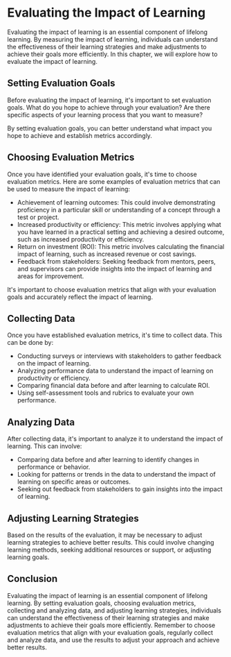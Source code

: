 Evaluating the Impact of Learning
=========================================================================

Evaluating the impact of learning is an essential component of lifelong learning. By measuring the impact of learning, individuals can understand the effectiveness of their learning strategies and make adjustments to achieve their goals more efficiently. In this chapter, we will explore how to evaluate the impact of learning.

Setting Evaluation Goals
------------------------

Before evaluating the impact of learning, it's important to set evaluation goals. What do you hope to achieve through your evaluation? Are there specific aspects of your learning process that you want to measure?

By setting evaluation goals, you can better understand what impact you hope to achieve and establish metrics accordingly.

Choosing Evaluation Metrics
---------------------------

Once you have identified your evaluation goals, it's time to choose evaluation metrics. Here are some examples of evaluation metrics that can be used to measure the impact of learning:

* Achievement of learning outcomes: This could involve demonstrating proficiency in a particular skill or understanding of a concept through a test or project.
* Increased productivity or efficiency: This metric involves applying what you have learned in a practical setting and achieving a desired outcome, such as increased productivity or efficiency.
* Return on investment (ROI): This metric involves calculating the financial impact of learning, such as increased revenue or cost savings.
* Feedback from stakeholders: Seeking feedback from mentors, peers, and supervisors can provide insights into the impact of learning and areas for improvement.

It's important to choose evaluation metrics that align with your evaluation goals and accurately reflect the impact of learning.

Collecting Data
---------------

Once you have established evaluation metrics, it's time to collect data. This can be done by:

* Conducting surveys or interviews with stakeholders to gather feedback on the impact of learning.
* Analyzing performance data to understand the impact of learning on productivity or efficiency.
* Comparing financial data before and after learning to calculate ROI.
* Using self-assessment tools and rubrics to evaluate your own performance.

Analyzing Data
--------------

After collecting data, it's important to analyze it to understand the impact of learning. This can involve:

* Comparing data before and after learning to identify changes in performance or behavior.
* Looking for patterns or trends in the data to understand the impact of learning on specific areas or outcomes.
* Seeking out feedback from stakeholders to gain insights into the impact of learning.

Adjusting Learning Strategies
-----------------------------

Based on the results of the evaluation, it may be necessary to adjust learning strategies to achieve better results. This could involve changing learning methods, seeking additional resources or support, or adjusting learning goals.

Conclusion
----------

Evaluating the impact of learning is an essential component of lifelong learning. By setting evaluation goals, choosing evaluation metrics, collecting and analyzing data, and adjusting learning strategies, individuals can understand the effectiveness of their learning strategies and make adjustments to achieve their goals more efficiently. Remember to choose evaluation metrics that align with your evaluation goals, regularly collect and analyze data, and use the results to adjust your approach and achieve better results.
